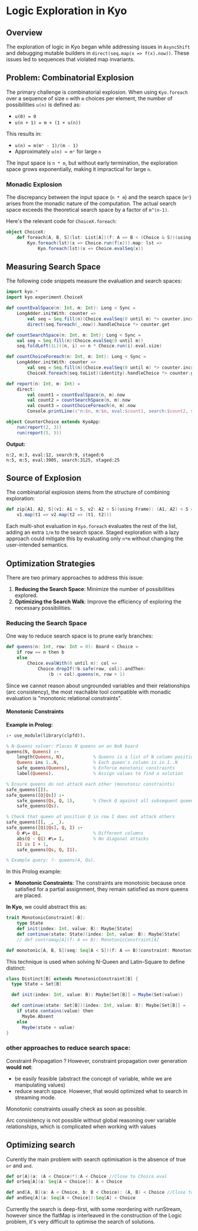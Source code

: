 # Logic Exploration in Kyo

## Overview

The exploration of logic in Kyo began while addressing issues in `AsyncShift` and debugging mutable builders in `direct(seq.map(x => f(x).now))`. These issues led to sequences that violated map invariants.

## Problem: Combinatorial Explosion

The primary challenge is combinatorial explosion. When using `Kyo.foreach` over a sequence of size `n` with `m` choices per element, the number of possibilities `u(n)` is defined as:

- `u(0) = 0`
- `u(n + 1) = m × (1 + u(n))`

This results in:

- `u(n) = m(mⁿ - 1)/(m - 1)`
- Approximately `u(n) ≈ mⁿ` for large `n`

The input space is `n * m`, but without early termination, the exploration space grows exponentially, making it impractical for large `n`.

### Monadic Explosion

The discrepancy between the input space (`n * m`) and the search space (`mⁿ`) arises from the monadic nature of the computation. The actual search space exceeds the theoretical search space by a factor of `m^(n-1)`.

Here's the relevant code for `ChoiceX.foreach`:

```scala
object ChoiceX:
    def foreach[A, B, S](lst: List[A])(f: A => B < (Choice & S))(using frame: Frame): List[B] < (S & Choice) =
        Kyo.foreach(lst)(x => Choice.run(f(x))).map: lst =>
            Kyo.foreach(lst)(x => Choice.evalSeq(x))
```

## Measuring Search Space

The following code snippets measure the evaluation and search spaces:

```scala
import kyo.*
import kyo.experiment.ChoiceX

def countEvalSpace(n: Int, m: Int): Long < Sync =
    LongAdder.initWith: counter =>
        val seq = Seq.fill(n)(Choice.evalSeq(0 until m) *> counter.increment)
        direct(seq.foreach(_.now)).handleChoice *> counter.get

def countSearchSpace(n: Int, m: Int): Long < Sync =
    val seq = Seq.fill(n)(Choice.evalSeq(0 until m))
    seq.foldLeft(1L)((n, i) => n * Choice.run(i).eval.size)

def countChoiceForeach(n: Int, m: Int): Long < Sync =
    LongAdder.initWith: counter =>
        val seq = Seq.fill(n)(Choice.evalSeq(0 until m) *> counter.increment)
        ChoiceX.foreach(seq.toList)(identity).handleChoice *> counter.get

def report(n: Int, m: Int) =
    direct:
        val count1 = countEvalSpace(n, m).now
        val count2 = countSearchSpace(n, m).now
        val count3 = countChoiceForeach(n, m).now
        Console.printLine(s"n:$n, m:$m, eval:$count1, search:$count2, staged:$count3").now

object CounterChoice extends KyoApp:
    run(report(2, 3))
    run(report(5, 5))
```

**Output:**

```
n:2, m:3, eval:12, search:9, staged:6
n:5, m:5, eval:3905, search:3125, staged:25
```

## Source of Explosion

The combinatorial explosion stems from the structure of combining exploration:

```scala
def zip[A1, A2, S](v1: A1 < S, v2: A2 < S)(using Frame): (A1, A2) < S =
    v1.map(t1 => v2.map(t2 => (t1, t2)))
```

Each multi-shot evaluation in `Kyo.foreach` evaluates the rest of the list, adding an extra `1/m` to the search space. Staged exploration with a lazy approach could mitigate this by evaluating only `n*m` without changing the user-intended semantics.

## Optimization Strategies

There are two primary approaches to address this issue:

1. **Reducing the Search Space**: Minimize the number of possibilities explored.
2. **Optimizing the Search Walk**: Improve the efficiency of exploring the necessary possibilities.

### Reducing the Search Space

One way to reduce search space is to prune early branches:

```scala
def queens(n: Int, row: Int = 0): Board < Choice =
    if row == n then b
    else
        Choice.evalWith(0 until n): col =>
            Choice.dropIf(!b.safe(row, col)).andThen:
                (b :+ col).queens(n, row + 1)
```

Since we cannot reason about ungrounded variables and their relationships (arc consistency), the most reachable tool compatible with monadic evaluation is "monotonic relational constraints".

#### Monotonic Constraints

**Example in Prolog:**

```prolog
:- use_module(library(clpfd)).

% N-Queens solver: Places N queens on an NxN board
queens(N, Queens) :-
    length(Queens, N),           % Queens is a list of N column positions
    Queens ins 1..N,             % Each queen's column is in 1..N
    safe_queens(Queens),         % Enforce monotonic constraints
    label(Queens).               % Assign values to find a solution

% Ensure queens do not attack each other (monotonic constraints)
safe_queens([]).
safe_queens([Q|Qs]) :-
    safe_queens(Qs, Q, 1),       % Check Q against all subsequent queens
    safe_queens(Qs).

% Check that queen at position Q in row I does not attack others
safe_queens([], _, _).
safe_queens([Q1|Qs], Q, I) :-
    Q #\= Q1,                    % Different columns
    abs(Q - Q1) #\= I,           % No diagonal attacks
    I1 is I + 1,
    safe_queens(Qs, Q, I1).

% Example query: ?- queens(4, Qs).
```

In this Prolog example:

- **Monotonic Constraints**: The constraints are monotonic because once satisfied for a partial assignment, they remain satisfied as more queens are placed.

**In Kyo**, we could abstract this as:

```scala
trait MonotonicConstraint[-B]:
    type State
    def init(index: Int, value: B): Maybe[State]
    def continue(state: State)(index: Int, value: B): Maybe[State]
    // def contramap[A](f: A => B): MonotonicConstraint[A]

def monotonic[A, B, S](seq: Seq[A < S])(f: A => B)(constraint: MonotonicConstraint[B]): Seq[A < (Choice & S)] < ChoiceX
```

This technique is used when solving N-Queen and Latin-Square to define distinct:

```scala
class Distinct[B] extends MonotonicConstraint[B] {
  type State = Set[B]

  def init(index: Int, value: B): Maybe[Set[B]] = Maybe(Set(value))

  def continue(state: Set[B])(index: Int, value: B): Maybe[Set[B]] =
    if state.contains(value) then
      Maybe.Absent
    else
      Maybe(state + value)
}
```

### other approaches to reduce search space:

Constraint Propagation ? However, constraint propagation over generation **would not**:
- be easily feasible (abstract the concept of variable, while we are manipulating values) 
- reduce search space. However, that would optimized what to search in streaming mode.

Monotonic constraints usually check as soon as possible.

Arc consistency is not possible without global reasoning over variable relationships, 
which is complicated when working with values


## Optimizing search

Curently the main problem with search optimisation is the absence of true `or` and `and`.
```scala
def or[A](a: (A < Choice)*):A < Choice //Close to Choice.eval
def orSeq[A](a: Seq[A < Choice]): A < Choice

def and[A, B](a: A < Choice, b: B < Choice): (A, B) < Choice //Close to Kyo.zip
def andSeq[A](a: Seq[A < Choice]):Seq[A] < Choice
```

Currently the search is deep-first, with some reordering with runStream, 
however since the flatMap is interleaved in the construction of the Logic problem, it's very difficult to optimise the search of solutions. 




